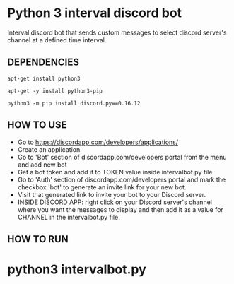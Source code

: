 # Python 3 interval discord bot

Interval discord bot that sends custom messages to select discord server's channel at a defined time interval.


## DEPENDENCIES

``
apt-get install python3
``

``
apt-get -y install python3-pip
``

``
python3 -m pip install discord.py==0.16.12
``

## HOW TO USE

- Go to https://discordapp.com/developers/applications/
- Create an application
- Go to 'Bot' section of discordapp.com/developers portal from the menu and add new bot
- Get a bot token and add it to TOKEN value inside intervalbot.py file
- Go to 'Auth' section of discordapp.com/developers portal and mark the checkbox 'bot' to generate an invite link for your new bot. 
- Visit that generated link to invite your bot to your Discord server.
- INSIDE DISCORD APP: right click on your Discord server's channel where you want the messages to display and then add it as a value for CHANNEL in the intervalbot.py file.

## HOW TO RUN

# python3 intervalbot.py